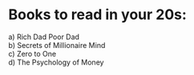 # Books to read in your 20s:
a) Rich Dad Poor Dad <br>
b) Secrets of Millionaire Mind <br>
c) Zero to One <br>
d) The Psychology of Money <br>
